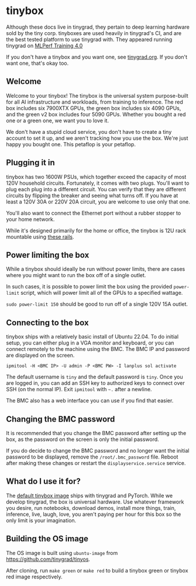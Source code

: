 # tinybox

Although these docs live in tinygrad, they pertain to deep learning hardware sold by the tiny corp. tinyboxes are used heavily in tinygrad's CI, and are the best tested platform to use tinygrad with. They appeared running tinygrad on [MLPerf Training 4.0](https://public.tableau.com/views/MLCommons-Training_16993769118290/MLCommons-Training)

If you don't have a tinybox and you want one, see [tinygrad.org](https://tinygrad.org). If you don't want one, that's okay too.

## Welcome

Welcome to your tinybox! The tinybox is the universal system purpose-built for all AI infrastructure and workloads, from training to inference. The red box includes six 7900XTX GPUs, the green box includes six 4090 GPUs, and the green v2 box includes four 5090 GPUs. Whether you bought a red one or a green one, we want you to love it.

We don't have a stupid cloud service, you don't have to create a tiny account to set it up, and we aren't tracking how you use the box. We're just happy you bought one. This petaflop is your petaflop.

## Plugging it in

tinybox has two 1600W PSUs, which together exceed the capacity of most 120V household circuits. Fortunately, it comes with two plugs. You'll want to plug each plug into a different circuit. You can verify that they are different circuits by flipping the breaker and seeing what turns off. If you have at least a 120V 30A or 220V 20A circuit, you are welcome to use only that one.

You'll also want to connect the Ethernet port without a rubber stopper to your home network.

While it's designed primarily for the home or office, the tinybox is 12U rack mountable using [these rails](https://rackmountmart.store.turbify.net/26slidrailfo.html).

## Power limiting the box

While a tinybox should ideally be run without power limits, there are cases where you might want to run the box off of a single outlet.

In such cases, it is possible to power limit the box using the provided `power-limit` script, which will power limit all of the GPUs to a specified wattage.

`sudo power-limit 150` should be good to run off of a single 120V 15A outlet.

## Connecting to the box

tinybox ships with a relatively basic install of Ubuntu 22.04. To do initial setup, you can either plug in a VGA monitor and keyboard, or you can connect remotely to the machine using the BMC. The BMC IP and password are displayed on the screen.

`ipmitool -H <BMC IP> -U admin -P <BMC PW> -I lanplus sol activate`

The default username is `tiny` and the default password is `tiny`. Once you are logged in, you can add an SSH key to authorized keys to connect over SSH (on the normal IP). Exit `ipmitool` with `~.` after a newline.

The BMC also has a web interface you can use if you find that easier.

## Changing the BMC password

It is recommended that you change the BMC password after setting up the box, as the password on the screen is only the initial password.

If you do decide to change the BMC password and no longer want the initial password to be displayed, remove the `/root/.bmc_password` file.
Reboot after making these changes or restart the `displayservice.service` service.

## What do I use it for?

The [default tinybox image](https://github.com/tinygrad/tinyos) ships with tinygrad and PyTorch. While we develop tinygrad, the box is universal hardware. Use whatever framework you desire, run notebooks, download demos, install more things, train, inference, live, laugh, love, you aren't paying per hour for this box so the only limit is your imagination.

## Building the OS image

The OS image is built using `ubuntu-image` from <https://github.com/tinygrad/tinyos>.

After cloning, run `make green` or `make red` to build a tinybox green or tinybox red image respectively.
